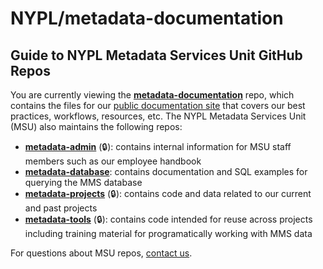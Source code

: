 # NYPL/metadata-documentation

## Guide to NYPL Metadata Services Unit GitHub Repos
You are currently viewing the **[metadata-documentation](https://github.com/NYPL/metadata-documentation/)** repo, which contains the files for our [public documentation site](https://nypl.github.io/metadata-documentation/) that covers our best practices, workflows, resources, etc. The NYPL Metadata Services Unit (MSU) also maintains the following repos:
* **[metadata-admin](https://github.com/NYPL/metadata-admin/)** (🔒): contains internal information for MSU staff members such as our employee handbook
* **[metadata-database](https://github.com/NYPL/metadata-database/)**: contains documentation and SQL examples for querying the MMS database
* **[metadata-projects](https://github.com/NYPL/metadata-projects/)** (🔒): contains code and data related to our current and past projects
* **[metadata-tools](https://github.com/NYPL/metadata-tools/)** (🔒): contains code intended for reuse across projects including training material for programatically working with MMS data

For questions about MSU repos, [contact us](https://nypl.github.io/metadata-documentation/contact/).
